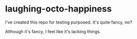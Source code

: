 # laughing-octo-happiness

I've created this repo for testing purposed. It's quite fancy, no?

Although it's fancy, I feel like it's lacking things.
